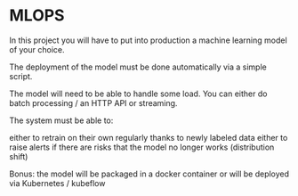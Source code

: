 # MLOPS

In this project you will have to put into production a machine learning model of your choice.

The deployment of the model must be done automatically via a simple script.

The model will need to be able to handle some load. You can either do batch processing / an HTTP API or streaming.

The system must be able to:

either to retrain on their own regularly thanks to newly labeled data
either to raise alerts if there are risks that the model no longer works (distribution shift)

Bonus: the model will be packaged in a docker container or will be deployed via Kubernetes / kubeflow